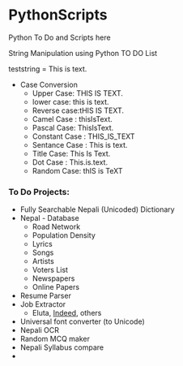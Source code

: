 # PythonScripts
Python To Do and Scripts here


String Manipulation using Python TO DO List

teststring = This is text.

* Case Conversion
  * Upper Case: THIS IS TEXT.  
  * lower case: this is text.  
  * Reverse case:tHIS IS TEXT.  
  * Camel Case : thisIsText.  
  * Pascal Case: ThisIsText.  
  * Constant Case : THIS_IS_TEXT  
  * Sentance Case : This is text.  
  * Title Case: This Is Text.  
  * Dot Case : This.is.text.  
  * Random Case: thIS is TeXT    


### To Do Projects:
* Fully Searchable Nepali (Unicoded) Dictionary  
* Nepal - Database  
  * Road Network
  * Population Density
  * Lyrics
  * Songs
  * Artists
  * Voters List
  * Newspapers
  * Online Papers
* Resume Parser
* Job Extractor
  * Eluta, [Indeed](), others
* Universal font converter (to Unicode)
* Nepali OCR
* Random MCQ maker
* Nepali Syllabus compare
* 
